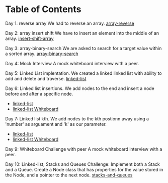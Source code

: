 # Table of Contents

Day 1: reverse array
We had to reverse an array.
[array-reverse](array-reverse.png)

Day 2: array insert shift
We have to insert an element into the middle of an array.
[insert-shift-array](insert-shift-array.png)

Day 3: array-binary-search
We are asked to search for a target value within a sorted array.
[array-binary-search](array-binary-search.png)

Day 4: Mock Interview
A mock whiteboard interview with a peer.

Day 5: Linked List implentation.
We created a linked linked list with ability to add and delete and traverse.
[linked-list](https://github.com/scottie-l/data-structures-and-algorithms/tree/main/javascript/401/linked-lists)

Day 6: Linked list insertions.
We add nodes to the end and insert a node before and after a specific node.
- [linked-list](https://github.com/scottie-l/data-structures-and-algorithms/tree/main/javascript/401/linked-lists)
- [linked-list Whiteboard](Linked-lists.png)

Day 7: Linked list kth.
We add nodes to the kth postionn away using a 'number' as arguament and 'k' as our parameter.
- [linked-list](https://github.com/scottie-l/data-structures-and-algorithms/tree/main/javascript/401/linked-lists)
- [linked-list Whiteboard](linked-list-kth.png)

Day 9: Whiteboard Challenge with peer
A mock whiteboard interview with a peer.

Day 10: Linked-list; Stacks and Queues
Challenge: Implement both a Stack and a Queue. Create a Node class that has properties for the value stored in the Node, and a pointer to the next node.
[stacks-and-queues](https://github.com/scottie-l/data-structures-and-algorithms/tree/main/javascript/401/stacks-and-queues)



